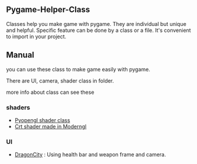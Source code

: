## Pygame-Helper-Class

Classes help you make game with pygame. They are individual but unique and helpful. Specific feature can be done by a class or a file. It's convenient to import in your project.

## Manual

you can use these class to make game easily with pygame.

There are UI, camera, shader class in folder.

more info about class can see these

### shaders

* [Pyopengl shader class](https://github.com/JingShing/Pyopengl_shader_class)
* [Crt shader made in Moderngl](https://github.com/JingShing/ModernGL-Shader-with-pygame)

### UI

* [DragonCity](https://github.com/JingShing/DragonCity) : Using health bar and weapon frame and camera.
